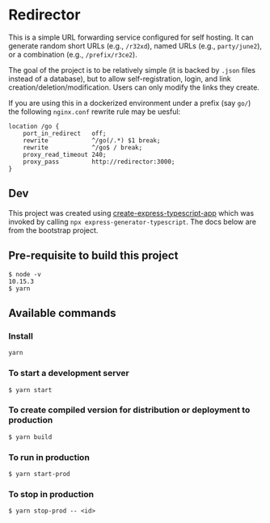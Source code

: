 # Redirector

This is a simple URL forwarding service configured for self hosting. It can generate random short URLs (e.g., `/r32xd`), named URLs (e.g., `party/june2`), or a combination (e.g., `/prefix/r3ce2`).

The goal of the project is to be relatively simple (it is backed by `.json` files instead of a database), but to allow self-registration, login, and link creation/deletion/modification. Users can only modify the links they create.

If you are using this in a dockerized environment under a prefix (say `go/`) the following `nginx.conf` rewrite rule may be uesful:

```
location /go {
    port_in_redirect   off;
    rewrite            ^/go(/.*) $1 break;
    rewrite            ^/go$ / break;
    proxy_read_timeout 240;
    proxy_pass         http://redirector:3000;
}
```

## Dev

This project was created using [create-express-typescript-app](https://www.npmjs.com/package/express-generator-typescript) which was invoked by calling `npx express-generator-typescript`. The docs below are from the bootstrap project.

## Pre-requisite to build this project

    $ node -v
    10.15.3
    $ yarn

## Available commands

### Install

    yarn

### To start a development server

    $ yarn start

### To create compiled version for distribution or deployment to production

    $ yarn build

### To run in production

    $ yarn start-prod

### To stop in production

    $ yarn stop-prod -- <id>
